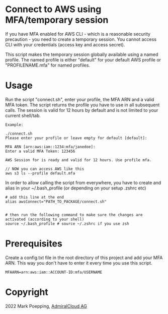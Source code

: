 # Connect to AWS using MFA/temporary session
If you have MFA enabled for AWS CLI - which is a reasonable security precaution - you need to create a temporary session. You cannot access CLI with your credentials (access key and access secret).

This script makes the temporary session globally available using a named profile. The named profile is either "default" for your default AWS profile or "PROFILENAME.mfa" for named profiles.

# Usage
Run the script "connect.sh", enter your profile, the MFA ARN and a valid MFA token. The script returns the profile you have to use in all subsequent calls. The session is valid for 12 hours by default and is not limited to your current shell/tab.

```
Example:

./connect.sh
Please enter your profile or leave empty for default [default]:

MFA ARN [arn:aws:iam::1234:mfa/janedoe]:
Enter a valid MFA Token: 123456

AWS Session for is ready and valid for 12 hours. Use profile mfa.

// NOW you can access AWS like this
aws s3 ls --profile default.mfa

```

In order to allow calling the script from everywhere, you have to create and alias in your ~/.bash_profile (or depending on your setup .zshrc etc) 
```
# add this line at the end
alias awsConnect="PATH_TO_PACKAGE/connect.sh"


# then run the following command to make sure the changes are activated (according to your shell)
source ~/.bash_profile # source ~/.zshrc if you use zsh
```

# Prerequisites
Create a config.txt file in the root directory of this project and add your MFA ARN. This way you don't have to enter it every time you use this script.

```
MFAARN=arn:aws:iam::ACCOUNT-ID:mfa/USERNAME
```

# Copyright
2022 Mark Poepping, [AdmiralCloud AG](https://www.admiralcloud.com)
